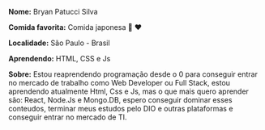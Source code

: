**Nome:** Bryan Patucci Silva

**Comida favorita:** Comida japonesa :sushi: :heart:

**Localidade:** São Paulo - Brasil

**Aprendendo:** HTML, CSS e Js

**Sobre:** Estou reaprendendo programação desde o 0 para conseguir entrar no mercado de trabalho como Web Developer ou Full Stack, estou aprendendo atualmente Html, Css e Js, mas o que mais quero aprender são: React, Node.Js e Mongo.DB, espero conseguir dominar esses conteudos, terminar meus estudos pelo DIO e outras plataformas e conseguir entrar no mercado de TI.
